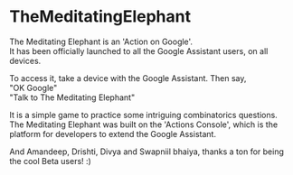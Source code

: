 # TheMeditatingElephant
The Meditating Elephant is an 'Action on Google'. <br />
It has been officially launched to all the Google Assistant users, on all devices.<br />

To access it, take a device with the Google Assistant. Then say,  <br />
"OK Google" <br />
"Talk to The Meditating Elephant" <br />

It is a simple game to practice some intriguing combinatorics questions. <br />
The Meditating Elephant was built on the 'Actions Console', which is the platform for developers to extend the Google Assistant.





And Amandeep, Drishti, Divya and Swapniil bhaiya, thanks a ton for being the cool Beta users! :)
